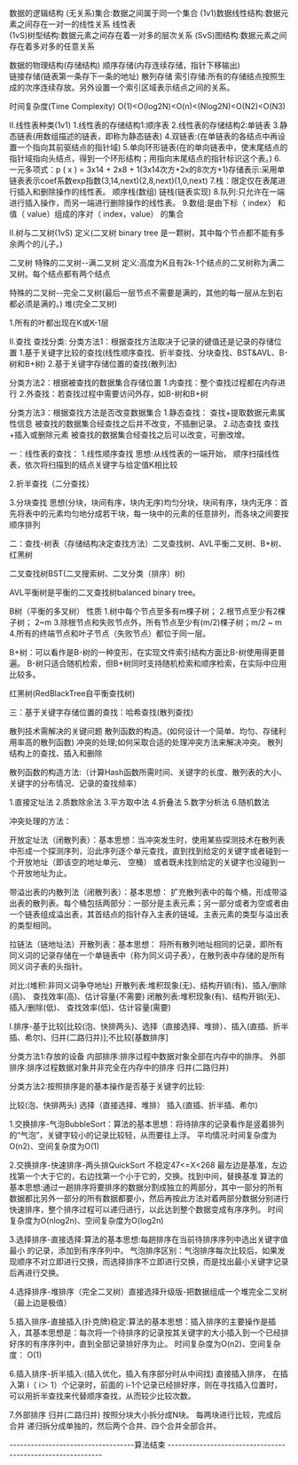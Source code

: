 

数据的逻辑结构
(无关系)集合:数据之间属于同一个集合
(1v1)数据线性结构:数据元素之间存在一对一的线性关系  线性表  
(1vS)树型结构:数据元素之间存在着一对多的层次关系
(SvS)图结构:数据元素之间存在着多对多的任意关系


数据的物理结构(存储结构)
顺序存储(内存连续存储，指针下移输出)  
链接存储(链表第一条存下一条的地址)
散列存储
索引存储:所有的存储结点按照生成的次序连续存放。另外设置一个索引区域表示结点之间的关系。

时间复杂度(Time Complexity)
O(1)<O(log2N)<O(n)<(Nlog2N)<O(N2)<O(N3)


II.线性表种类(1v1)
1.线性表的存储结构1:顺序表
2.线性表的存储结构2:单链表
3.静态链表(用数组描述的链表，即称为静态链表)
4.双链表:(在单链表的各结点中再设置一个指向其前驱结点的指针域)
5.单向环形链表(在的单向链表中，使末尾结点的指针域指向头结点，得到一个环形结构；用指向末尾结点的指针标识这个表。)
6.一元多项式：p ( x ) = 3x14 + 2x8 + 1(3x14次方+2x的8次方+1)存储表示:采用单链表表示coef系数exp指数(3,14,next)(2,8,next)(1,0,next)
7.栈：限定仅在表尾进行插入和删除操作的线性表。  顺序栈(数组)   链栈(链表实现)
8.队列:只允许在一端进行插入操作，而另一端进行删除操作的线性表。
9.数组:是由下标（ index） 和值（ value）组成的序对（ index，value） 的集合


II.树与二叉树(1vS)
定义(二叉树 binary tree 是一颗树，其中每个节点都不能有多余两个的儿子。)


二叉树
特殊的二叉树--满二叉树
定义:高度为K且有2k-1个结点的二叉树称为满二叉树。每个结点都有两个结点


特殊的二叉树--完全二叉树(最后一层节点不需要是满的，其他的每一层从左到右都必须是满的。)
堆(完全二叉树)

1.所有的叶都出现在K或K-1层


II.查找
查找分类:
分类方法1：根据查找方法取决于记录的键值还是记录的存储位置
1.基于关键字比较的查找(线性顺序查找、折半查找、分块查找、BST&AVL、B-树和B+树)
2.基于关键字存储位置的查找(散列法)

分类方法2：根据被查找的数据集合存储位置
1.内查找：整个查找过程都在内存进行
2.外查找：若查找过程中需要访问外存，如B-树和B+树

分类方法3：根据查找方法是否改变数据集合
1.静态查找：
查找+提取数据元素属性信息
被查找的数据集合经查找之后并不改变，不插删记录。
2.动态查找
查找+插入或删除元素
被查找的数据集合经查找之后可以改变，可删改增。


一：线性表的查找：
1.线性顺序查找
思想:从线性表的一端开始， 顺序扫描线性表，依次将扫描到的结点关键字与给定值K相比较

2.折半查找（二分查找）

3.分块查找
思想(分块，块间有序，块内无序)均匀分块，块间有序，块内无序：首先将表中的元素均匀地分成若干块，每一块中的元素的任意排列，而各块之间要按顺序排列


二：查找-树表（存储结构决定查找方法）二叉查找树、AVL平衡二叉树、B+树、红黑树

二叉查找树BST(二叉搜索树、二叉分类（排序）树)

AVL平衡树是平衡的二叉查找树balanced binary tree。


B树（平衡的多叉树）
性质
	1.树中每个节点至多有m棵子树；
	2.根节点至少有2棵子树； 2~m
	3.除根节点和失败节点外，所有节点至少有(m/2)棵子树；m/2 ~ m
	4.所有的终端节点和叶子节点（失败节点）都位于同一层。

B+树：可以看作是B-树的一种变形，在实现文件索引结构方面比B-树使用得更普遍。
B-树只适合随机检索，但B+树同时支持随机检索和顺序检索，在实际中应用比较多。

红黑树(RedBlackTree自平衡查找树)



三：基于关键字存储位置的查找：哈希查找(散列查找)


散列技术需解决的关键问题
	散列函数的构造。(如何设计一个简单、均匀、存储利用率高的散列函数)
	冲突的处理;如何采取合适的处理冲突方法来解决冲突。
	散列结构上的查找、插入和删除



 散列函数的构造方法:（计算Hash函数所需时间、关键字的长度、散列表的大小、关键字的分布情况、记录的查找频率）

1.直接定址法
2.质数除余法
3.平方取中法
4.折叠法
5.数字分析法
6.随机数法

冲突处理的方法：

开放定址法（闭散列表）：基本思想：当冲突发生时，使用某些探测技术在散列表中形成一个探测序列，沿此序列逐个单元查找，直到找到给定的关键字或者碰到一个开放地址（即该空的地址单元、 空桶） 或者既未找到给定的关键字也没碰到一个开放地址为止。

带溢出表的内散列法（闭散列表）：基本思想： 扩充散列表中的每个桶，形成带溢出表的散列表。每个桶包括两部分：一部分是主表元素；另一部分或者为空或者由一个链表组成溢出表，其首结点的指针存入主表的链域。主表元素的类型与溢出表的类型相同。

拉链法（链地址法）开散列表：基本思想： 将所有散列地址相同的记录，即所有同义词的记录存储在一个单链表中（称为同义词子表），在散列表中存储的是所有同义词子表的头指针。


对比:(堆积:非同义词争夺地址)
开散列表:堆积现象(无)、结构开销(有)、插入/删除(高)、 查找效率(高)、估计容量(不需要)
闭散列表:堆积现象(有)、结构开销(无)、插入/删除(低)、 查找效率(低)、估计容量(需要)




I.排序-基于比较[比较(泡、快排两头)、选择（直接选择、堆排）、插入(直插、折半插、希尔)、归并(二路归并)];不比较[基数排序]

分类方法1:存放的设备
内部排序:排序过程中数据对象全部在内存中的排序。
外部排序:排序过程数据对象并非完全在内存中的排序  归并(二路归并)
 


分类方法2:按照排序是的基本操作是否基于关键字的比较: 

比较(泡、快排两头)
选择（直接选择、堆排）
插入(直插、折半插、希尔)


1.交换排序-气泡BubbleSort：算法的基本思想：将待排序的记录看作是竖着排列的“气泡”，关键字较小的记录比较轻，从而要往上浮。
平均情况:时间复杂度为O(n2)、空间复杂度为O(1)

2.交换排序-快速排序-两头排QuickSort 不稳定47<=X<268
最左边是基准，左边找第一个大于它的，右边找第一个小于它的，交换。找到中间，替换基准
算法的基本思想:通过一趟排序将要排序的数据分割成独立的两部分，其中一部分的所有数据都比另外一部分的所有数据都要小，然后再按此方法对着两部分数据分别进行快速排序，整个排序过程可以递归进行，以此达到整个数据变成有序序列。
时间复杂度为O(nlog2n)、空间复杂度为O(log2n)

3.选择排序-直接选择:算法的基本思想:每趟排序在当前待排序序列中选出关键字值最小 的记录，添加到有序序列中。
气泡排序区别：气泡排序每次比较后，如果发现顺序不对立即进行交换，而选择排序不立即进行交换，而是找出最小关键字记录后再进行交换。

4.选择排序-堆排序（完全二叉树）直接选择升级版-把数据组成一个堆完全二叉树（最上边是极值）



5.插入排序-直接插入(扑克牌)稳定:算法的基本思想：插入排序的主要操作是插入，其基本思想是：每次将一个待排序的记录按其关键字的大小插入到一个已经排好序的有序序列中，直到全部记录排好序为止。
时间复杂度为O(n2)、空间复杂度： O(1)

6.插入排序-折半插入:(插入优化，插入有序部分时从中间找)  直接插入排序， 在插入第 i（ i＞ 1）个记录时，前面的 i-1个记录已经排好序，则在寻找插入位置时，可以用折半查找来代替顺序查找，从而较少比较次数。


7.外部排序 归并(二路归并)
按照分块大小拆分成N块。  每两块进行比较，完成后合并
递归拆分成单独的，然后两个合并、四个合并全部合并。


-----------------------------------算法结束   -----------------------------------------------------------
 